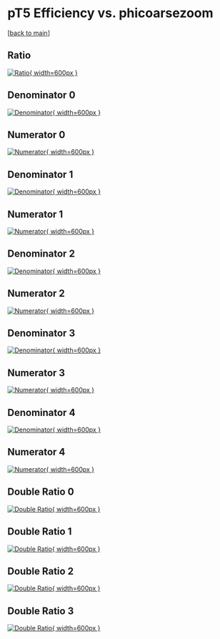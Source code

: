 # pT5 Efficiency vs. phicoarsezoom

[[back to main](./)]



## Ratio

[![Ratio](../mtv/var/pT5_base_321_0_eff_phicoarsezoom.png){ width=600px }](../mtv/var/pT5_base_321_0_eff_phicoarsezoom.pdf)

## Denominator 0

[![Denominator](../mtv/den/pT5_base_321_0_eff_phicoarsezoom_den0.png){ width=600px }](../mtv/den/pT5_base_321_0_eff_phicoarsezoom_den0.pdf)

## Numerator 0

[![Numerator](../mtv/num/pT5_base_321_0_eff_phicoarsezoom_num0.png){ width=600px }](../mtv/num/pT5_base_321_0_eff_phicoarsezoom_num0.pdf)

## Denominator 1

[![Denominator](../mtv/den/pT5_base_321_0_eff_phicoarsezoom_den1.png){ width=600px }](../mtv/den/pT5_base_321_0_eff_phicoarsezoom_den1.pdf)

## Numerator 1

[![Numerator](../mtv/num/pT5_base_321_0_eff_phicoarsezoom_num1.png){ width=600px }](../mtv/num/pT5_base_321_0_eff_phicoarsezoom_num1.pdf)

## Denominator 2

[![Denominator](../mtv/den/pT5_base_321_0_eff_phicoarsezoom_den2.png){ width=600px }](../mtv/den/pT5_base_321_0_eff_phicoarsezoom_den2.pdf)

## Numerator 2

[![Numerator](../mtv/num/pT5_base_321_0_eff_phicoarsezoom_num2.png){ width=600px }](../mtv/num/pT5_base_321_0_eff_phicoarsezoom_num2.pdf)

## Denominator 3

[![Denominator](../mtv/den/pT5_base_321_0_eff_phicoarsezoom_den3.png){ width=600px }](../mtv/den/pT5_base_321_0_eff_phicoarsezoom_den3.pdf)

## Numerator 3

[![Numerator](../mtv/num/pT5_base_321_0_eff_phicoarsezoom_num3.png){ width=600px }](../mtv/num/pT5_base_321_0_eff_phicoarsezoom_num3.pdf)

## Denominator 4

[![Denominator](../mtv/den/pT5_base_321_0_eff_phicoarsezoom_den4.png){ width=600px }](../mtv/den/pT5_base_321_0_eff_phicoarsezoom_den4.pdf)

## Numerator 4

[![Numerator](../mtv/num/pT5_base_321_0_eff_phicoarsezoom_num4.png){ width=600px }](../mtv/num/pT5_base_321_0_eff_phicoarsezoom_num4.pdf)

## Double Ratio 0

[![Double Ratio](../mtv/ratio/pT5_base_321_0_eff_phicoarsezoom_ratio0.png){ width=600px }](../mtv/ratio/pT5_base_321_0_eff_phicoarsezoom_ratio0.pdf)

## Double Ratio 1

[![Double Ratio](../mtv/ratio/pT5_base_321_0_eff_phicoarsezoom_ratio1.png){ width=600px }](../mtv/ratio/pT5_base_321_0_eff_phicoarsezoom_ratio1.pdf)

## Double Ratio 2

[![Double Ratio](../mtv/ratio/pT5_base_321_0_eff_phicoarsezoom_ratio2.png){ width=600px }](../mtv/ratio/pT5_base_321_0_eff_phicoarsezoom_ratio2.pdf)

## Double Ratio 3

[![Double Ratio](../mtv/ratio/pT5_base_321_0_eff_phicoarsezoom_ratio3.png){ width=600px }](../mtv/ratio/pT5_base_321_0_eff_phicoarsezoom_ratio3.pdf)

